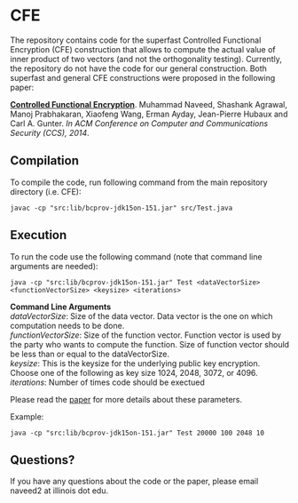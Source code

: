 CFE
===

The repository contains code for the superfast Controlled Functional Encryption (CFE) construction that allows to compute the actual value of inner product of two vectors (and not the orthogonality testing). Currently, the repository do not have the code for our general construction. Both superfast and general CFE constructions were proposed in the following paper:

[**Controlled Functional Encryption**](https://web.engr.illinois.edu/~naveed2/pub/CCS2014CFE.pdf). Muhammad Naveed, Shashank Agrawal, Manoj Prabhakaran, Xiaofeng Wang, Erman Ayday, Jean-Pierre Hubaux and Carl A. Gunter. *In ACM Conference on Computer and Communications Security (CCS), 2014*.

Compilation
------------
To compile the code, run following command from the main repository directory (i.e. CFE):

    javac -cp "src:lib/bcprov-jdk15on-151.jar" src/Test.java

Execution
----------
To run the code use the following command (note that command line arguments are needed):

    java -cp "src:lib/bcprov-jdk15on-151.jar" Test <dataVectorSize> <functionVectorSize> <keysize> <iterations>

**Command Line Arguments**  
*dataVectorSize*: Size of the data vector. Data vector is the one on which computation needs to be done.  
*functionVectorSize*: Size of the function vector. Function vector is used by the party who wants to compute the function. Size of function vector should be less than or equal to the dataVectorSize.  
*keysize*: This is the keysize for the underlying public key encryption. Choose one of the following as key size 1024, 2048, 3072, or 4096.  
*iterations*: Number of times code should be exectued

Please read the [paper](https://web.engr.illinois.edu/~naveed2/pub/CCS2014CFE.pdf) for more details about these parameters.

Example:

    java -cp "src:lib/bcprov-jdk15on-151.jar" Test 20000 100 2048 10

Questions?
----------

If you have any questions about the code or the paper, please email naveed2 at illinois dot edu.
